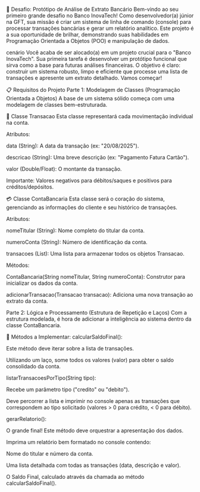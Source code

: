 🚀 Desafio: Protótipo de Análise de Extrato Bancário
Bem-vindo ao seu primeiro grande desafio no Banco InovaTech! Como desenvolvedor(a) júnior na GFT, sua missão é criar um sistema de linha de comando (console) para processar transações bancárias e gerar um relatório analítico. Este projeto é a sua oportunidade de brilhar, demonstrando suas habilidades em Programação Orientada a Objetos (POO) e manipulação de dados.

cenário
Você acaba de ser alocado(a) em um projeto crucial para o "Banco InovaTech". Sua primeira tarefa é desenvolver um protótipo funcional que sirva como a base para futuras análises financeiras. O objetivo é claro: construir um sistema robusto, limpo e eficiente que processe uma lista de transações e apresente um extrato detalhado. Vamos começar!

📋 Requisitos do Projeto
Parte 1: Modelagem de Classes (Programação Orientada a Objetos)
A base de um sistema sólido começa com uma modelagem de classes bem-estruturada.

🏦 Classe Transacao
Esta classe representará cada movimentação individual na conta.

Atributos:

data (String): A data da transação (ex: "20/08/2025").

descricao (String): Uma breve descrição (ex: "Pagamento Fatura Cartão").

valor (Double/Float): O montante da transação.

Importante: Valores negativos para débitos/saques e positivos para créditos/depósitos.

💳 Classe ContaBancaria
Esta classe será o coração do sistema, gerenciando as informações do cliente e seu histórico de transações.

Atributos:

nomeTitular (String): Nome completo do titular da conta.

numeroConta (String): Número de identificação da conta.

transacoes (List<Transacao>): Uma lista para armazenar todos os objetos Transacao.

Métodos:

ContaBancaria(String nomeTitular, String numeroConta): Construtor para inicializar os dados da conta.

adicionarTransacao(Transacao transacao): Adiciona uma nova transação ao extrato da conta.

Parte 2: Lógica e Processamento (Estrutura de Repetição e Laços)
Com a estrutura modelada, é hora de adicionar a inteligência ao sistema dentro da classe ContaBancaria.

🧠 Métodos a Implementar:
calcularSaldoFinal():

Este método deve iterar sobre a lista de transações.

Utilizando um laço, some todos os valores (valor) para obter o saldo consolidado da conta.

listarTransacoesPorTipo(String tipo):

Recebe um parâmetro tipo ("credito" ou "debito").

Deve percorrer a lista e imprimir no console apenas as transações que correspondem ao tipo solicitado (valores > 0 para crédito, < 0 para débito).

gerarRelatorio():

O grande final! Este método deve orquestrar a apresentação dos dados.

Imprima um relatório bem formatado no console contendo:

Nome do titular e número da conta.

Uma lista detalhada com todas as transações (data, descrição e valor).

O Saldo Final, calculado através da chamada ao método calcularSaldoFinal().

